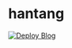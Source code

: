 # hantang

[![Deploy Blog](https://github.com/hantang/hantang.github.io/actions/workflows/deploy.yml/badge.svg)](https://github.com/hantang/hantang.github.io/actions/workflows/deploy.yml)
